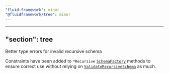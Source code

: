```yaml
---
"fluid-framework": minor
"@fluidframework/tree": minor
---
```

---
"section": tree
---

Better type errors for invalid recursive schema

Constraints have been added to `*Recursive` [`SchemaFactory`](https://fluidframework.com/docs/api/fluid-framework/schemafactory-class) methods to ensure correct use without relying on [`ValidateRecursiveSchema`](https://fluidframework.com/docs/api/fluid-framework/validaterecursiveschema-typealias) as much.
